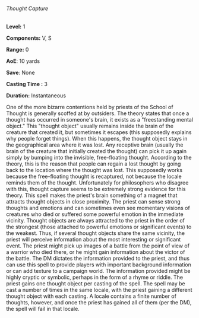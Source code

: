 ###### Thought Capture

**Level:** 1

**Components:** V, S

**Range:** 0

**AoE**: 10 yards

**Save**: None

**Casting Time :** 3

**Duration:** Instantaneous

One of the more bizarre contentions held by priests of the School of Thought is generally scoffed at by outsiders. The theory states that once a thought has occurred in someone's brain, it exists as a "freestanding mental object." This "thought object" usually remains inside the brain of the creature that created it, but sometimes it escapes (this supposedly explains why people forget things). When this happens, the thought object stays in the geographical area where it was lost. Any receptive brain (usually the brain of the creature that initially created the thought) can pick it up again simply by bumping into the invisible, free-floating thought. According to the theory, this is the reason that people can regain a lost thought by going back to the location where the thought was lost. This supposedly works because the free-floating thought is recaptured, not because the locale reminds them of the thought. Unfortunately for philosophers who disagree with this, thought capture seems to be extremely strong evidence for this theory. This spell makes the priest's brain something of a magnet that attracts thought objects in close proximity. The priest can sense strong thoughts and emotions and can sometimes even see momentary visions of creatures who died or suffered some powerful emotion in the immediate vicinity. Thought objects are always attracted to the priest in the order of the strongest (those attached to powerful emotions or significant events) to the weakest. Thus, if several thought objects share the same vicinity, the priest will perceive information about the most interesting or significant event. The priest might pick up images of a battle from the point of view of a warrior who died there, or he might gain information about the victor of the battle. The DM dictates the information provided to the priest, and thus can use this spell to provide players with important background information or can add texture to a campaign world. The information provided might be highly cryptic or symbolic, perhaps in the form of a rhyme or riddle. The priest gains one thought object per casting of the spell. The spell may be cast a number of times in the same locale, with the priest gaining a different thought object with each casting. A locale contains a finite number of thoughts, however, and once the priest has gained all of them (per the DM), the spell will fail in that locale.